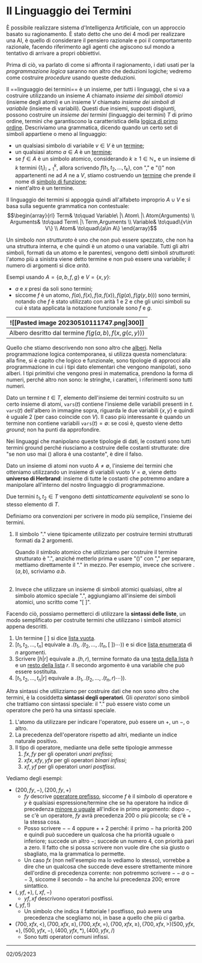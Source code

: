 ```toc
```

# Il Linguaggio dei Termini
È possibile realizzare sistema d'Intelligenza Artificiale, con un approccio basato su ragionamento. È stato detto che uno dei 4 modi per realizzare una AI, è quello di considerare il pensiero razionale e poi il comportamento razionale, facendo riferimento agli agenti che agiscono sul mondo a tentativo di arrivare a propri obbiettivi.

Prima di ciò, va parlato di come si affronta il ragionamento, i dati usati per la *programmazione logica* saranno non altro che deduzioni logiche; vedremo come costruire *procedure* usando queste deduzioni.

Il ==linguaggio dei termini== è un insieme, per tutti i linguaggi, che si va a costruire utilizzando un insieme $A$ chiamato *insieme dei simboli atomici* (insieme degli atomi) e un insieme $V$ chiamato *insieme dei simboli di variabile* (insieme di variabili).
Questi due insiemi, supposti disgiunti, possono costruire un *insieme dei termini* (linguaggio dei termini) $T$ di primo ordine, termini che garantiscono la caratteristica della <u>logica di primo ordine</u>. Descriviamo una grammatica, dicendo quando un certo set di simboli appartiene o meno al linguaggio:
- un qualsiasi simbolo di variabile $v\in V$ è un <u>termine</u>;
- un qualsiasi atomo $a\in A$ è un <u>termine</u>;
- se $f\in A$ è un simbolo atomico, considerando $k\geq 1\in \mathbb{N}_+$ e un insieme di $k$ termini $\{t_i\}^k_{i=1}$, allora scrivendo $f(t_1,t_2,\dots,t_k)$, con "$,$" e "$()$" non appartenenti ne ad $A$ ne a $V$, stiamo costruendo un <u>termine</u> che prende il nome di <u>simbolo di funzione</u>;
- nient'altro è un termine.

Il linguaggio dei termini si appoggia quindi all'alfabeto improprio $A\cup V$ e si basa sulla seguente grammatica non contestuale:
$$\begin{array}{rl}
Term& \to\quad Variable\ |\ Atom\ |\ Atom(Arguments) \\
Arguments& \to\quad Term\ |\ Term,Arguments \\
Variable& \to\quad\{v\in V\} \\
Atom& \to\quad\{a\in A\}
\end{array}$$

Un simbolo *non strutturato* è uno che non può essere spezzato, che non ha una struttura interna, e che quindi è un atomo o una variabile. Tutti gli altri simboli, formati da un atomo e le parentesi, vengono detti simboli *strutturati*: l'atomo più a sinistra viene detto termine e non può essere una variabile; il numero di argomenti si dice *arità*.

Esempi usando $A=\{a,b,f,g\}$ e $V=\{x,y\}$:
- $a$ e $x$ presi da soli sono termini;
- siccome $f$ è un atomo, $f(a),f(x),f(a,f(x)),f(g(a),f(g(y,b)))$ sono termini, notando che $f$ è stato utilizzato con arità $1$ e $2$ e che gli unici simboli su cui è stata applicata la notazione funzionale sono $f$ e $g$.

| ![[Pasted image 20230510111747.png\|300]] |
| ----------------------------------------- |
| Albero desritto dal termine $f(g(a,b),f(x,g(c,y)))$                                          |

Quello che stiamo descrivendo non sono altro che <u>alberi</u>.
Nella programmazione logica contemporanea, si utilizza questa nomenclatura: alla fine, si è capito che logico e funzionale, sono tipologie di approcci alla programmazione in cui i tipi dato elementari che vengono manipolati, sono alberi.
I tipi primitivi che vengono presi in matematica, prendono la forma di numeri, perché altro non sono: le stringhe, i caratteri, i riferimenti sono tutti numeri.

Dato un termine $t\in T$, elemento dell'insieme dei termini costruito su un certo insieme di atomi, $\mathtt{vars}(t)$ contiene l'insieme delle variabili presenti in $t$. $\mathtt{vars}(t)$ dell'albero in immagine sopra, riguarda le due variabili $\{x,y\}$ e quindi è uguale $2$ (per caso coincide con $V$). Il caso più interessante è quando un termine non contiene variabili $\mathtt{vars}(t)=\emptyset$: se così è, questo viene detto *ground*; non ha punti da approfondire.

Nei linguaggi che manipolano queste tipologie di dati, le costanti sono tutti termini ground perché riusciamo a costruire delle costanti strutturate: dire "se non uso mai $()$ allora è una costante", è dire il falso.

Dato un insieme di atomi non vuoto $A\neq \emptyset$, l'insieme dei termini che otteniamo utilizzando un insieme di variabili vuoto $V=\emptyset$, viene detto **universo di Herbrand**: insieme di tutte le costanti che potremmo andare a manipolare all'interno del nostro linguaggio di programmazione. 

Due termini $t_1, t_2\in T$ vengono detti *sintatticamente equivalenti* se sono lo stesso elemento di $T$. 

Definiamo ora convenzioni per scrivere in modo più semplice, l'insieme dei termini.
1. Il simbolo "$.$" viene tipicamente utilizzato per costruire termini strutturati formati da 2 argomenti. 
   
   Quando il simbolo atomico che utilizziamo per costruire il termine strutturato è "$.$", anziché metterlo prima e usare "$()$" con "$,$" per separare, mettiamo direttamente il "$.$" in mezzo. Per esempio, invece che scrivere $.(a,b)$, scriviamo $a.b$.</br></br>
2. Invece che utilizzare un insieme di simboli atomici qualsiasi, oltre al simbolo atomico speciale "$.$", aggiungiamo all'insieme dei simboli atomici, uno scritto come "$[\ ]$".

Facendo ciò, possiamo permetterci di utilizzare la **sintassi delle liste**, un modo semplificato per costruite termini che utilizzano i simboli atomici appena descritti.
1. Un termine $[\ ]$ si dice <u>lista vuota</u>.
2. $[t_1,t_2,\dots,t_n]$ equivale a $.(t_1,.(t_2,\dots,.(t_n,[\ ])\cdots))$ e si dice <u>lista enumerata</u> di $n$ argomenti.
3. Scrivere $[h|r]$ equivale a $.(h,r)$, termine formato da una <u>testa della lista</u> $h$ e un <u>resto della lista</u> $r$. Il secondo argomento è una variabile che può essere sostituita.
4. $[t_1,t_2,\dots,t_n|r]$ equivale a $.(t_1,.(t_2,\dots,.(t_n,r)\cdots))$.

Altra sintassi che utilizziamo per costruire dati che non sono altro che termini, è la cosiddetta **sintassi degli operatori**. Gli *operatori* sono simboli che trattiamo con sintassi speciale: il "$.$" può essere visto come un operatore che però ha una sintassi speciale.
1. L'atomo da utilizzare per indicare l'operatore, può essere un $+$, un $-$, o altro.
2. La precedenza dell'operatore rispetto ad altri, mediante un indice naturale positivo.
3. Il tipo di operatore, mediante una delle sette tipologie ammesse
	1. $fx,fy$ per gli operatori *unari prefissi*;
	2. $xfx,xfy,yfx$ per gli operatori *binari infissi*;
	3. $xf,yf$ per gli operatori *unari postfissi*.

Vediamo degli esempi:
- $(200,fy,-),(200,fy,+)$
	- $fy$ descrive <u>operatore prefisso</u>, siccome $f$ è il simbolo di operatore e $y$ è qualsiasi espressione/termine che se ha operatore ha indice di precedenza <u>minore o uguale</u> all'indice in primo argomento: dopo $-$, se c'è un operatore, $fy$ avrà precedenza $200$ o più piccola; se c'è $+$ la stessa cosa.
	- Posso scrivere $--4$ oppure $++2$ perché: il primo $-$ ha priorità $200$ e quindi può succedere un qualcosa che ha priorità uguale o inferiore; succede un altro $-$; succede un numero $4$, con priorità pari a zero. Il fatto che si possa scrivere non vuole dire che sia giusto o sbagliato, ma la grammatica lo permette.
	- Un caso $fx$ (non nell'esempio ma lo vediamo lo stesso), vorrebbe a dire che un qualcosa che succede deve essere strettamente minore dell'ordine di precedenza corrente: non potremmo scrivere $--a$ o $--3$, siccome il secondo $-$ ha anche lui precedenza $200$; errore sintattico.
- $(,yf,+),(,xf,-)$
	- $yf,xf$ descrivono operatori postfissi.
- $(,yf,!)$
	- Un simbolo che indica il fattoriale $!$ postfisso, può avere una precedenza che scegliamo noi, in base a quello che più ci garba.
- $(700,xfx,<),(700,xfx,\leq),(700,xfx,=),(700,xfx,\geq),(700,xfx,>)$$(500,yfx,+),(500,yfx,-),(400,yfx,*),(400,yfx,/)$
	- Sono tutti operatori comuni infissi.



---
02/05/2023
